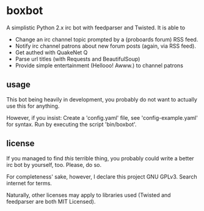 # boxbot #

A simplistic Python 2.x irc bot with feedparser and Twisted. It is
able to

* Change an irc channel topic prompted by a (proboards forum) RSS feed.
* Notify irc channel patrons about new forum posts (again, via RSS feed).
* Get authed with QuakeNet Q
* Parse url titles (with Requests and BeautifulSoup)
* Provide simple entertainment (Hellooo! Awww.) to channel patrons

## usage ##

This bot being heavily in development, you probably do not want to actually
use this for anything.

However, if you insist:
Create a 'config.yaml' file, see 'config-example.yaml' for syntax.
Run by executing the script 'bin/boxbot'.

## license ##

If you managed to find *this* terrible thing, you probably could write 
a better irc bot by yourself, too. Please, do so. 

For completeness' sake, however, I declare this project GNU GPLv3. Search
internet for terms.

Naturally, other licenses may apply to libraries used (Twisted and feedparser
are both MIT Licensed).

